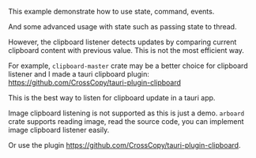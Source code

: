 This example demonstrate how to use state, command, events.

And some advanced usage with state such as passing state to thread.

However, the clipboard listener detects updates by comparing current clipboard content with previous value. This is not the most efficient way.

For example, `clipboard-master` crate may be a better choice for clipboard listener and I made a tauri clipboard plugin: https://github.com/CrossCopy/tauri-plugin-clipboard

This is the best way to listen for clipboard update in a tauri app.

Image clipboard listening is not supported as this is just a demo. `arboard` crate supports reading image, read the source code, you can implement image clipboard listener easily.

Or use the plugin https://github.com/CrossCopy/tauri-plugin-clipboard.